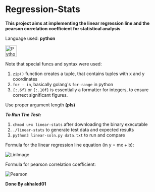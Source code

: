 # Regression-Stats

**This project aims at implementing the linear regression line and the pearson correlation
coefficient for statistical analysis**

Language used: **python** 

<a href="https://www.python.org/" target="_blank" rel="noreferrer"><img src="https://raw.githubusercontent.com/danielcranney/readme-generator/main/public/icons/skills/python-colored.svg" width="36" height="36" alt="Python" /></a>

Note that special funcs and syntax were used:

1. `zip()` function creates a tuple, that contains tuples with x and y coordinates
2. `for - in`, basically golang's `for-range` in python
3. `{:.6f}` or `{:.10f}` is essentially a formatter for integers, to ensure correct significant figures.

Use proper argument length **(pls)**

***To Run The Test:***

1. `chmod u+x linear-stats` after downloading the binary executable
2. `./linear-stats` to generate test data and expected results
3. `python3 linear-soln.py data.txt` to run and compare

Formula for the linear regression line equation (in y = mx + b):

![LinImage](https://www.statisticshowto.com/wp-content/uploads/2009/11/linearregressionequations.bmp)

Formula for pearson correlation coefficient:

![Pearson](https://editor.analyticsvidhya.com/uploads/39170Formula.JPG)

**Done By akhaled01**
